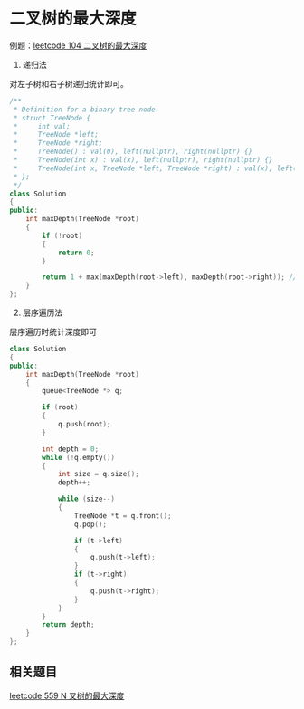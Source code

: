 # 二叉树的最大深度

例题：[leetcode 104 二叉树的最大深度](https://leetcode.cn/problems/maximum-depth-of-binary-tree/description/)

1. 递归法

对左子树和右子树递归统计即可。

```cpp
/**
 * Definition for a binary tree node.
 * struct TreeNode {
 *     int val;
 *     TreeNode *left;
 *     TreeNode *right;
 *     TreeNode() : val(0), left(nullptr), right(nullptr) {}
 *     TreeNode(int x) : val(x), left(nullptr), right(nullptr) {}
 *     TreeNode(int x, TreeNode *left, TreeNode *right) : val(x), left(left), right(right) {}
 * };
 */
class Solution
{
public:
    int maxDepth(TreeNode *root)
    {
        if (!root)
        {
            return 0;
        }

        return 1 + max(maxDepth(root->left), maxDepth(root->right)); // 本层不空，递归计算下层
    }
};
```

2. 层序遍历法

层序遍历时统计深度即可

```cpp
class Solution
{
public:
    int maxDepth(TreeNode *root)
    {
        queue<TreeNode *> q;

        if (root)
        {
            q.push(root);
        }

        int depth = 0;
        while (!q.empty())
        {
            int size = q.size();
            depth++;

            while (size--)
            {
                TreeNode *t = q.front();
                q.pop();

                if (t->left)
                {
                    q.push(t->left);
                }
                if (t->right)
                {
                    q.push(t->right);
                }
            }
        }
        return depth;
    }
};
```

## 相关题目

[leetcode 559 N 叉树的最大深度](https://leetcode.cn/problems/maximum-depth-of-n-ary-tree/description/)
